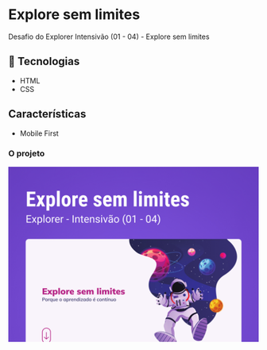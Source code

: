 # Explore sem limites

Desafio do Explorer Intensivão (01 - 04) - Explore sem limites

## 🚀 Tecnologias

- HTML
- CSS

## Características

- Mobile First

### O projeto

<img src="images/Capa.jpg" />
